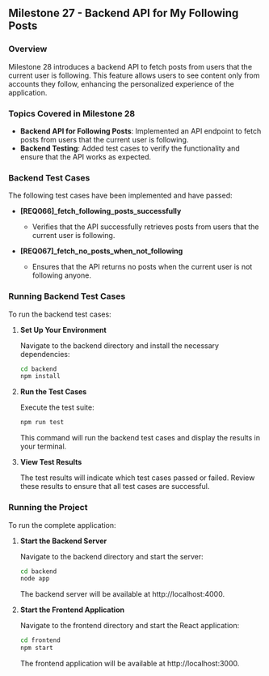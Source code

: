 ## **Milestone 27 - Backend API for My Following Posts**

### **Overview**

Milestone 28 introduces a backend API to fetch posts from users that the current user is following. This feature allows users to see content only from accounts they follow, enhancing the personalized experience of the application.

### **Topics Covered in Milestone 28**

- **Backend API for Following Posts**: Implemented an API endpoint to fetch posts from users that the current user is following.
- **Backend Testing**: Added test cases to verify the functionality and ensure that the API works as expected.

### **Backend Test Cases**

The following test cases have been implemented and have passed:

- **[REQ066]_fetch_following_posts_successfully**
  - Verifies that the API successfully retrieves posts from users that the current user is following.

- **[REQ067]_fetch_no_posts_when_not_following**
  - Ensures that the API returns no posts when the current user is not following anyone.

### **Running Backend Test Cases**

To run the backend test cases:

1. **Set Up Your Environment**

   Navigate to the backend directory and install the necessary dependencies:
   
   ```bash
   cd backend
   npm install
   ```

2. **Run the Test Cases**

   Execute the test suite:
   
   ```bash
   npm run test
   ```

   This command will run the backend test cases and display the results in your terminal.

3. **View Test Results**

   The test results will indicate which test cases passed or failed. Review these results to ensure that all test cases are successful.

### **Running the Project**

To run the complete application:

1. **Start the Backend Server**

   Navigate to the backend directory and start the server:
   
   ```bash
   cd backend
   node app
   ```

   The backend server will be available at http://localhost:4000.

2. **Start the Frontend Application**

   Navigate to the frontend directory and start the React application:
   
   ```bash
   cd frontend
   npm start
   ```

   The frontend application will be available at http://localhost:3000.
